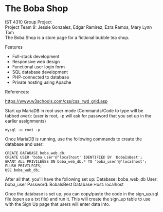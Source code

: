 # The Boba Shop

IST 4310 Group Project\
Project Team 9: Jessie Gonzalez, Edgar Ramirez, Ezra Ramos, Mary Lynn Tom \
The Boba Shop is a store page for a fictional bubble tea shop.

Features
* Full-stack development
* Responsive web design
* Functional user login form
* SQL database development
* PHP-connected to database
* Private hosting using Apache

References:

https://www.w3schools.com/css/css_rwd_grid.asp


Start up MariaDB in root user mode (Commands/Code to type will be tabbed over):
(user is root, -p will ask for password that you set up in the earlier assignments)

	mysql -u root -p

Once MariaDB is running, use the following commands to create the database and user:

	CREATE DATABASE boba_web_db;
	CREATE USER 'boba_user'@'localhost' IDENTIFIED BY 'BobaIsBest';
	GRANT ALL PRIVILEGES ON boba_web_db.* TO 'boba_user'@'localhost';
	FLUSH PRIVILEGES;
	USE boba_web_db;

After all that, you'll have the following set up:
Database: 	boba_web_db
User:		boba_user
Password:	BobaIsBest
Database Host:	localhost


Once the database is set up, you can copy/paste the code in the sign_up.sql file (open as a txt file) and run it.
This will create the sign_up table to use with the Sign Up page that users will enter data into.
